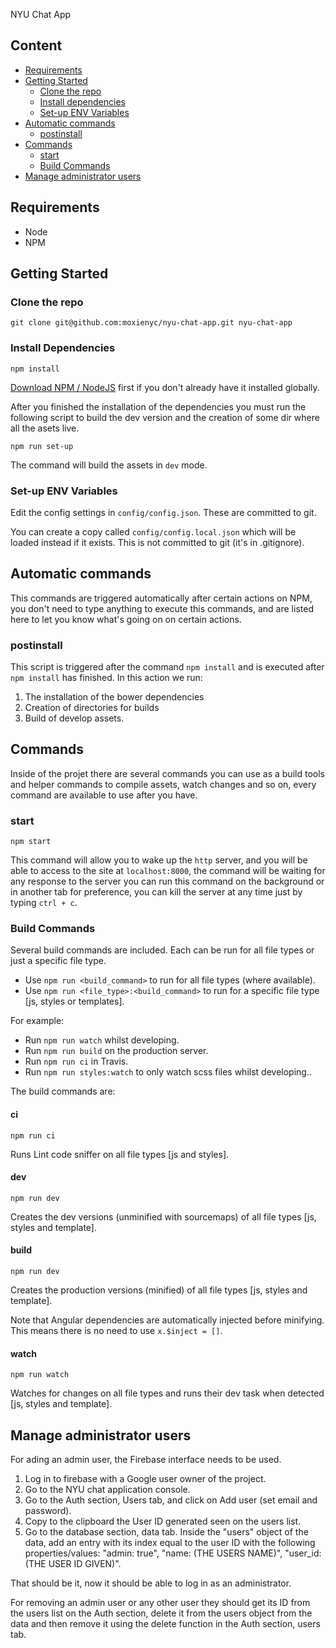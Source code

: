 NYU Chat App

## Content

- [Requirements](#requirements)
- [Getting Started](#getting-started)
  - [Clone the repo](#clone-the-repo)
  - [Install dependencies](#install-dependencies)
  - [Set-up ENV Variables](#set-up-env-variables)
- [Automatic commands](#automatic-commands)
  - [postinstall](#postinstall)
- [Commands](#commands)
  - [start](#start)
  - [Build Commands](#build-commands)
- [Manage administrator users](#manage-administrator-users)

## Requirements

- Node
- NPM

## Getting Started

### Clone the repo
```
git clone git@github.com:moxienyc/nyu-chat-app.git nyu-chat-app
```


### Install Dependencies
```
npm install
```

[Download NPM / NodeJS](https://nodejs.org) first if you don't already have it installed globally.

After you finished the installation of the dependencies you must run the
following script to build the dev version and the creation of some dir
where all the asets live.

```
npm run set-up
```

The command will build the assets in `dev` mode.

### Set-up ENV Variables
Edit the config settings in ```config/config.json```. These are committed to git.

You can create a copy called ```config/config.local.json``` which will be loaded instead if it exists. This is not committed to git (it's in .gitignore).

## Automatic commands

This commands are triggered automatically after certain actions on NPM, you don't need to type anything to execute this commands, and are listed here to let you know what's going on on certain actions.

### postinstall

This script is triggered after the command `npm install` and is executed after `npm install` has finished. In this action we run:

1. The installation of the bower dependencies
2. Creation of directories for builds
3. Build of develop assets.

## Commands 

Inside of the projet there are several commands you can use as a build tools and helper commands to compile assets, watch changes and so on, every command are available to use after you have.

### start  

```
npm start
```

This command will allow you to wake up the `http` server, and you will be able to access to the site at `localhost:8000`, the command will be waiting for any response to the server you can run this command on the background or in another tab for preference, you can kill the server at any time just by typing `ctrl + c`.

### Build Commands

Several build commands are included. Each can be run for all file types or just a specific file type.

- Use ```npm run <build_command>``` to run for all file types (where available).
- Use ```npm run <file_type>:<build_command>``` to run for a specific file type [js, styles or templates].

For example:

- Run ```npm run watch``` whilst developing.
- Run ```npm run build``` on the production server.
- Run ```npm run ci``` in Travis.
- Run ```npm run styles:watch``` to only watch scss files whilst developing..
 

The build commands are:

#### ci

```
npm run ci
```

Runs Lint code sniffer on all file types [js and styles].

#### dev

```
npm run dev
```

Creates the dev versions (unminified with sourcemaps) of all file types [js, styles and template].

#### build

```
npm run dev
```

Creates the production versions (minified) of all file types [js, styles and template].

Note that Angular dependencies are automatically injected before minifying. This means there is no need to use ```x.$inject = []```.

#### watch

```
npm run watch
```

Watches for changes on all file types and runs their dev task when detected [js, styles and template].


## Manage administrator users 

For ading an admin user, the Firebase interface needs to be used.

1. Log in to firebase with a Google user owner of the project.
2. Go to the NYU chat application console.
3. Go to the Auth section, Users tab, and click on Add user (set email and password).
4. Copy to the clipboard the User ID generated seen on the users list.
5. Go to the database section, data tab. Inside the "users" object of the data, add an entry with its index equal to the user ID with the following properties/values: "admin: true", "name: (THE USERS NAME)", "user_id: (THE USER ID GIVEN)".

That should be it, now it should be able to log in as an administrator.

For removing an admin user or any other user they should get its ID from the users list on the Auth section, delete it from the users object from the data and then remove it using the delete function in the Auth section, users tab.
